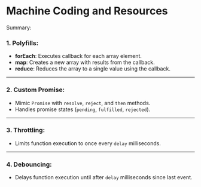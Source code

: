 # Machine Coding and Resources

Summary:


### 1. **Polyfills**:
- **forEach**: Executes callback for each array element.
- **map**: Creates a new array with results from the callback.
- **reduce**: Reduces the array to a single value using the callback.

---

### 2. **Custom Promise**:
- Mimic `Promise` with `resolve`, `reject`, and `then` methods.
- Handles promise states (`pending`, `fulfilled`, `rejected`).

---

### 3. **Throttling**:
- Limits function execution to once every `delay` milliseconds.

---

### 4. **Debouncing**:
- Delays function execution until after `delay` milliseconds since last event.
